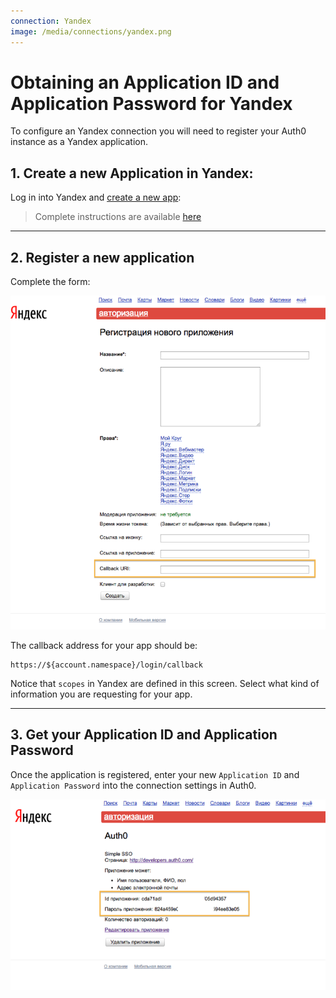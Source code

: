 ```yaml
---
connection: Yandex
image: /media/connections/yandex.png
---
```


# Obtaining an Application ID and Application Password for Yandex

To configure an Yandex connection you will need to register your Auth0 instance as a Yandex application.

## 1. Create a new Application in Yandex:

Log in into Yandex and [create a new app](https://oauth.yandex.ru/client/new):

> Complete instructions are available [here](http://api.yandex.ru/oauth/doc/dg/tasks/register-client.xml)

---

## 2. Register a new application

Complete the form:

![](/media/articles/connections/social/yandex/yandex-create-app.png)

The callback address for your app should be:

	https://${account.namespace}/login/callback


Notice that `scopes` in Yandex are defined in this screen. Select what kind of information you are requesting for your app.

---

## 3. Get your Application ID and Application Password

Once the application is registered, enter your new `Application ID` and `Application Password` into the connection settings in Auth0.

![](/media/articles/connections/social/yandex/yandex-add-connection.png)
